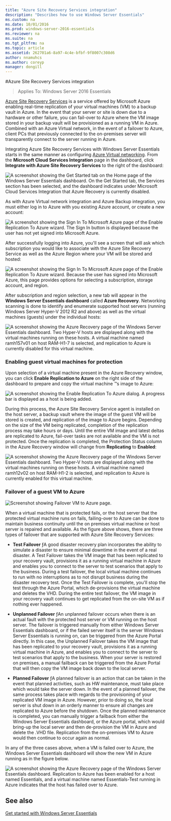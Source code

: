 ```yaml
---
title: "Azure Site Recovery Services integration"
description: "Describes how to use Windows Server Essentials"
ms.custom: na
ms.date: 10/01/2016
ms.prod: windows-server-2016-essentials
ms.reviewer: na
ms.suite: na
ms.tgt_pltfrm: na
ms.topic: article
ms.assetid: 262701a6-8a97-4c4e-bfbf-9f8007c308d6
author: nnamuhcs
ms.author: coreyp
manager: dongill
---
```


#Azure Site Recovery Services integration

>Applies To: Windows Server 2016 Essentials

[Azure Site Recovery Services](https://azure.microsoft.com/en-us/documentation/services/site-recovery/) is a service offered by Microsoft Azure enabling real-time replication of your virtual machines (VM) to a backup vault in Azure. In the event that your server or site is down due to a hardware or other failure, you can fail-over to Azure where the VM image stored in your backup vault will be provisioned as a running VM in Azure. Combined with an Azure Virtual network, in the event of a failover to Azure, client PCs that previously connected to the on-premises server will transparently connect to the server running in Azure.

Integrating Azure Site Recovery Services with Windows Server Essentials starts in the same manner as configuring [Azure Virtual networking](azure-virtual-network-integration.md). From the **Microsoft Cloud Services Integration** page in the dashboard, click **Integrate with Azure Site Recovery Services** to the right of the dashboard:

![A screenshot showing the Get Started tab on the Home page of the Windows Server Essentials dashboard. On the Get Started tab, the Services section has been selected, and the dashboard indicates under Microsoft Cloud Services Integration that Azure Recovery is currently disabled.](media/azure-site-recovery-1.PNG)

As with Azure Virtual network integration and Azure Backup integration, you must either log in to Azure with you existing Azure account, or create a new account:

![A screenshot showing the Sign In To Microsoft Azure page of the Enable Replication To Azure wizard. The Sign In button is displayed because the user has not yet signed into Microsoft Azure.](media/azure-site-recovery-2.PNG)

After successfully logging into Azure, you'll see a screen that will ask which subscription you would like to associate with the Azure Site Recovery Service as well as the Azure Region where your VM will be stored and hosted:

![A screenshot showing the Sign In To Microsoft Azure page of the Enable Replication To Azure wizard. Because the user has signed into Microsoft Azure, this page provides options for selecting a subscription, storage account, and region.](media/azure-site-recovery-3.PNG)

After subscription and region selection, a new tab will appear in the **Windows Server Essentials dashboard** called **Azure Recovery**. Networking scanning is done to identify and enumerate supported host servers (running Windows Server Hyper-V 2012 R2 and above) as well as the virtual machines (guests) under the individual hosts:

![A screenshot showing the Azure Recovery page of the Windows Server Essentials dashboard. Two Hyper-V hosts are displayed along with the virtual machines running on these hosts. A virtual machine named ramh157v01 on host RAM-H1-7 is selected, and replication to Azure is currently disabled for this virtual machine.](media/azure-site-recovery-4.PNG)

### Enabling guest virtual machines for protection

Upon selection of a virtual machine present in the Azure Recovery window, you can click **Enable Replication to Azure** on the right side of the dashboard to prepare and copy the virtual machine ™s image to Azure:

![A screenshot showing the Enable Replication To Azure dialog. A progress bar is displayed as a host is being added.](media/azure-site-recovery-5.PNG)

During this process, the Azure Site Recovery Service agent is installed on the host server, a backup vault where the image of the guest VM will be stored is created, and replication of the image to Azure begins. Depending on the size of the VM being replicated, completion of the replication process may take hours or days. Until the entire VM image and latest deltas are replicated to Azure, fail-over tasks are not available and the VM is not protected. Once the replication is completed, the Protection Status column in the Azure Recovery window will change from **Replicating** to **Enabled**:

![A screenshot showing the Azure Recovery page of the Windows Server Essentials dashboard. Two Hyper-V hosts are displayed along with the virtual machines running on these hosts. A virtual machine named ramh12v02 on host RAM-H1-2 is selected, and replication to Azure is currently enabled for this virtual machine.](media/azure-site-recovery-6.PNG)

### Failover of a guest VM to Azure

![Screenshot showing Failover VM to Azure page.](media/azure-site-recovery-7.PNG)

When a virtual machine that is protected fails, or the host server that the protected virtual machine runs on fails, failing-over to Azure can be done to maintain business continuity until the on premises virtual machine or host server is repaired and available. As the figure above shows, there are three types of failover that are supported with Azure Site Recovery Services:

-   **Test Failover** ƒA good disaster recovery plan incorporates the ability to simulate a disaster to ensure minimal downtime in the event of a real disaster. A Test Failover takes the VM image that has been replicated to your recovery vault, provisions it as a running virtual machine in Azure and enables you to connect to the server to test scenarios that apply to the business. During a test failover, the local virtual machine continues to run with no interruptions as to not disrupt business during the disaster recovery test. Once the Test Failover is complete, you'll stop the test through the Azure Portal, which de-provisions the virtual machine and deletes the VHD. During the entire test failover, the VM image in your recovery vault continues to get replicated from the on-site VM as if nothing ever happened.

-   **Unplanned Failover** ƒAn unplanned failover occurs when there is an actual fault with the protected host server or VM running on the host server. The failover is triggered manually from either Windows Server Essentials dashboard, or if the failed server itself is the server Windows Server Essentials is running on, can be triggered from the Azure Portal directly. In this case, the Unplanned Failover takes the VM image that has been replicated to your recovery vault, provisions it as a running virtual machine in Azure, and enables you to connect to the server to test scenarios that apply to the business. When your server is restored on premises, a manual failback can be triggered from the Azure Portal that will then copy the VM image back down to the local server.

-   **Planned Failover** ƒA planned failover is an action that can be taken in the event that planned activities, such as HW maintenance, must take place which would take the server down. In the event of a planned failover, the same process takes place with regards to the provisioning of your replicated VM image in Azure. However, prior to doing so, the local server is shut down in an orderly manner to ensure all changes are replicated to Azure before the shutdown. Once the planned maintenance is completed, you can manually trigger a failback from either the Windows Server Essentials dashboard, or the Azure portal, which would bring-up the local server and then de-provision the VM in Azure and delete the .VHD file. Replication from the on-premises VM to Azure would then continue to occur again as normal.

In any of the three cases above, when a VM is failed over to Azure, the Windows Server Essentials dashboard will show the new VM in Azure running as in the figure below.

![A screenshot showing the Azure Recovery page of the Windows Server Essentials dashboard. Replication to Azure has been enabled for a host named Essentials, and a virtual machine named Essentials-Test running in Azure indicates that the host has failed over to Azure.](media/azure-site-recovery-8.PNG)

See also
--------
[Get started with Windows Server Essentials](get-started.md)
